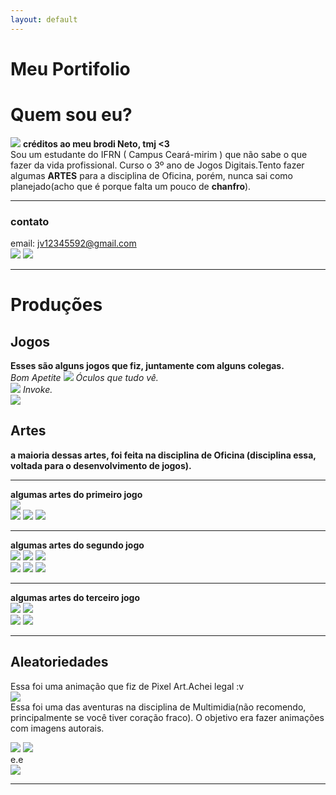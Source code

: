 ```yaml
---
layout: default
---
```


# Meu Portifolio

# Quem sou eu?  
![](jv1.png) **créditos ao meu brodi Neto, tmj <3**  
Sou um estudante do IFRN ( Campus Ceará-mirim ) que não sabe o que fazer da vida profissional. Curso o 3º ano de Jogos Digitais.Tento fazer algumas **ARTES** para a disciplina de Oficina, porém, nunca sai como planejado(acho que é porque falta um pouco de **chanfro**).  
* * *
### contato  
email: jv12345592@gmail.com  
[![](tt.png)](https://twitter.com/Jvictor923) [![](pinterest.png)](https://br.pinterest.com/jv12345692/)

* * *
# Produções

## Jogos
**Esses são alguns jogos que fiz, juntamente com alguns colegas.**  
_Bom Apetite_
[![](bomapetite.png)](https://lucas-manolo.github.io/Bom%20Apetite!/) 
_Óculos que tudo vê._  
[![](tela2.jpg)](https://lucas-manolo.github.io/%C3%93culos%20que%20tudo%20v%C3%AA/)
_Invoke._  
[![](invoke.png)](https://lucas-manolo.github.io/Invoke/)  

## Artes  
**a maioria dessas artes, foi feita na disciplina de Oficina (disciplina essa, voltada para o desenvolvimento de jogos).**  
* * *
**algumas artes do primeiro jogo**    
![](fim.png)   
![](Pizza_deLado.png) ![](milho.png) ![](sushi.png)
* * *
**algumas artes do segundo jogo**  
![](botão.png) ![](oculos.png) ![](FITA.png)  
![](carro.png) ![](bomba.png) ![](tv.png)
* * *
**algumas artes do terceiro jogo**  
![](base.png) ![](meteoro.png)  
![](energia.png) ![](voador.png) 
* * * 

## Aleatoriedades
Essa foi uma animação que fiz de Pixel Art.Achei legal :v  
![](aniPixel.png)  
Essa foi uma das aventuras na disciplina de Multimidia(não recomendo, principalmente se você tiver coração fraco). O objetivo era fazer animações com imagens autorais.  
  
![](robô-alto.png) ![](robô-correndo.gif)  
e.e  
![](olho1.gif)
* * *

